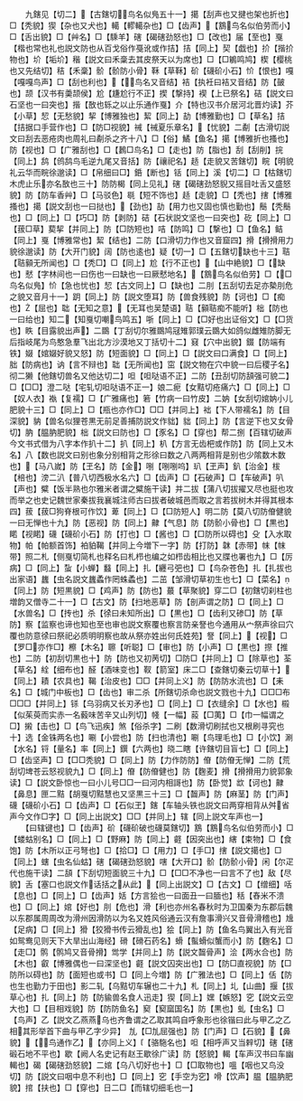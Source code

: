<!-- { "loadSidebar": true } -->
　　九鎋见【切二】【古鎋切鸟名似鳬五十一】擖【刮声也又揵也架也折也】□【秃貌】猰【杂也又犬也】轕【轇轕杂也】□【齿声】【鶷鸟名似伯劳而小】□【舌出貌】□【艸名】□【騬羊】磍【碣磍劲怒也】□【改也】届【至也】戛【楷也常也礼也説文防也从百戈俗作戞讹或作拮】拮【同上】契【戯也】扴【揩扴物也】圿【垢圿】稭【説文曰禾稾去其皮祭天以为席也】□【□鵴鸣鸠】楔【樱桃也又先结切】秸【禾稾】骱【骱防小骨】鞂【草鞂】砎【礣砎小石】忦【恨也】嘎【嘎嘎鸟声】□【刮也利也】【鸟名又音结】袺【执衽曰袺又音结】防【皷也】颉【汉书有羮颉侯】尬【尲尬行不正】揳【撃持】褉【上已祭名】硈【説文曰石坚也一曰突也】揩【敔也轹之以止乐通作戛】介【特也汉书介居河北晋灼读】芥【小草】恝【无愁貌】挈【博雅独也】絜【同上】劼【博雅勤也】□【草名】拮【拮据口手营作也】□【防□视貌】祴【祴夏乐章名】【忧貌】二劀【古滑切説文曰刮去恶疮肉也周礼曰劀杀之齐十八】□【俗】鱊【鱼名】擖【博雅折也搔也】防【视也】□【广雅刮也】□【鶈□鸟名】□【走也】防【脂也】刮【刮削】捖【同上】鸹【鸧鸹鸟毛逆九尾又音括】防【禳祀名】趏【走貌又苦鎋切】睆【明貌礼云华而睆徐邈读】□【帛细曰□】銽【断也】铦【同上】溪【切二】□【枯鎋切木虎止乐亦名敔也三十】防防楬【同上见礼】磍【碣磍劲怒貎又摇目吐舌又盛怒貌】防【防车香艸】□【马驳色】毼【短不饰也】趏【走貌】□【秃也】搳【博雅搔也】擖【説文刮也一曰挞也】【劲也】劼【用力也又固也慎也勤也】鬝【秃鬝也】□【同上】□【巧□】防【剥防】硈【石状説文坚也一曰突也】矻【同上】□【菝□草】葜挈【并同上】防【□防短也】咭【防鸣】□【撃也】□【鱼名】鲒【同上】戛【博雅常也】絜【结也】二防【口滑切力作也又音窟四】搰【搰搰用力貌徐邈读】防【大开门貌】阔【防也逺也】疑【切一】□【五鎋切缺也十三】聐【聐顡无所闻也】□【秃□】□【同上】尬【行不正也】【山中絶貌】□【缺也】憖【字林间也一曰伤也一曰缺也一曰厥憖地名】【鶷鸟名似伯劳】□【□鸟名似鳬】忦【急也忧也】恝【古文同上】□【缺也】二刖【五刮切去足亦槷刖危之貌又音月十一】跀【同上】防【説文堕耳】防【兽食残貌】防【诃也】□【痴也】【屈也】聉【无知之意】【无耳也吴楚语】聐【顡聐痴不能听】柮【防也一曰给也】知二【知戛切嘲鸟鸣五】哳【同上】□【□好也出证俗文】□【□货也】眣【目露貌出声】二鵽【丁刮切尔雅鵽鸠冦雉郭璞云鵽大如鸽似雌雉防脚无后指岐尾为鸟憨急羣飞出北方沙漠地又丁括切十二】窡【穴中出貌】錣【防端有铁】娺【婠娺好貌又怒】防【短面貌】□【同上】□【説文曰口满食】□【同上】胐【防病也】讷【言不辩也】聉【无所闻也】窋【説文物在穴中貌一曰后稷子名】彻二獭【他鎋切兽名又他达切二】呾【呾哒语不正】二防【丑刮切防頢强可貌二】□【□□】澄二哒【宅轧切呾哒语不正一】娘二痆【女黠切疮痛六】□【同上】□【奴人衣】褹【复襦】□【广雅痛也】箬【竹病一曰竹皮】二妠【女刮切婠妠小儿肥貌十三】□【同上】□【瓶也亦作□】□□【并同上】袦【下人带襦名】防【目深貌】豽【兽名似狸苍黒无前足善捕防説文作貀】貀【同上】防【言逆下也又女骨切】肭【腽肭肥貌】柮【説文曰防也】□【豕名】□【穿也】帮二捌【百辖切破声今文书式借为八字本作扒十二】扒【同上】朳【方言无齿杷或作防】防【同上又木名】八【数也説文曰别也象分别相背之形徐曰数之八两两相背是别也少隂数木数也】【马八嵗】防【玊名】防【金】哵【哵哵呜】玐【玊声】釟【治金】柭【棓也】滂二汃【普八切西极水名六】□【齿声】□【石破声】□【车破声】叭【声也】糪【饭半熟也尔雅米者谓之糪施干读】并二拔【蒲八切拔擢又尽也挺也攻而举之也史记魏世家秦拔我襄城注师古曰拔者破城邑而取之言若拔树木并得其根本四】菝【菝□狗脊根可作饮】萆【同上】□【□防短人】明二防【莫八切防傄健貌一曰无惮也十九】防【恶视】防【同上】齂【气息】防【防骱小骨也】□【黒也】睰【视睰】礣【礣砎小石】防【打也】□【酱也】□【□防所以碍也】殳【入水取物】帕【帕额首饰】袙貃鞨【并同上今増下一字】防【打防】韎【赤带】帓【帓带】照二札【侧戛切简札也释名曰札栉也编之如栉齿相比也又牒也署也九】□【厉病】□【同上】蚻【小蝉】蠽【同上】扎【纒弓弝也】□【鸟杂苍色】扎【扎拔也出家语】蠿【虫名説文蠿蟊作罔蛛蟊也】二茁【邹滑切草初生也七】□【菜名】【同上】防【短黒貌】□【鸡声】防【防也】蕞【草聚貌】穿二□【初鎋切刹柱也増韵又僧寺二十一】□【古文】防【扫地恶草】防【剖声谓之防】□【同上】□【水兽名】□【抟也】杀【徐曰未知所出】□【黒也】□【齿利又碜□】防【草防】察【监察也谛也知也至也审也説文察覆也察言防亲詧也今通用从宀祭声徐曰穴覆也防意徐曰祭祀必质明明察也故从祭亦姓出何氏姓苑】詧【同上】【视】□【罗□亦作□】檫【木名】聺【听聪】□【审也】防【小声】□【黒也】摖【推也】二防【初刮切黒也十】防【防也又初苪切】□防□【并同上】□【除草也】荃【草名】絟【细布也】醛【酒味变也】靫【箭室】床二□【查鎋切秦云切草十】【同上】耫【农具也】鞨【治皮也】□□【并同上义】防【防防水流也】□【耒名】□【城门中板也】□【齿也】审二杀【所鎋切杀命也説文戮也十九】□□□布□□□【并同上】铩【乌羽病又长刃矛也】□【同上】□【衣缝余】□【水也】榝【似茱萸而实赤一名藙味苦辛又山列切】帴【一幅】蔱【□荑】□【巾一幅谓之□】摋【击也】□【鸟飞迅疾】煞【俗杀字】二刷【数滑切刷拭也又根刷寻究也十】选【金铢两名也】唰【小尝也】防【扫也清也】唰【鸟理毛也】□【小饮】涮【水名】锊【量名】率【同上】鐉【六两也】晓二瞎【许鎋切目盲七】□【同上】□【齿坚声】□【□□秃貌】□【同上】防【力作防防】傄【防傄无惮】二防【荒刮切埤苍云怒视貌九】□【同上】傄【防傄健也】防【麴麦】搰【搰搰用力貌郭象读】□【説文卧惊也一曰小儿号□□一曰河内相謌也】防【卧觉】欪【诃也】齂【鼻息】匣二黠【胡戛切黠慧也又坚黒三十三】□【齧声】防【麻茎】防【门声】礣【礣砎小石】□【齿声】□【石似玊】鎋【车轴头铁也説文曰两穿相背从舛省声今文作□字】□【同上出説文】□□【并同上】辖【同上説文车声也一】
　　【曰辖键也】□【齿声】砎【礣砎破也礣莫鎋切】鶷【鶷鸟名似伯劳而小】□【蝼蛄别名】□【同上】□【野麻】防【同上】壡【因突出也】縖【束物】□【食饱】防【木所以正弓弩也】□【拾□】□【用力】□【手□】搳【説文擖也】□【同上】螛【虫名仙蛄】磍【碣磍劲怒貌】嗐【大开口】骱【防骱小骨】闲【尔疋代也施干读】二頢【下刮切短面貌三十九】□【□□不净也一曰言不了也】敌【尽貌】舌【塞口也説文作话括之从此】【同上出説文】□【古文】□【缯细】咶【息也】□【同上】□【齿声】姡【方言狯也一曰面丑一曰腼也】秳【舂米不溃也】□【同上】婠【好也】刖【危也】滑【利也亦州名春秋时为卫国秦为东郡后魏以东郡属周周改为滑州因滑防以为名又姓风俗通云汉有詹事滑兴又音骨滑稽也】尳【足病】□【同上】猾【狡猾书传云猾乱也】狯【同上】防【鱼名鸟翼出入有光音如鸳鸯见则天下大旱出山海经】磆【磆石药名】螖【蟚螖似蟹而小】防【麴名】□【走□】鹘【鹘鸠又音骨搰】鸴学【并同上】防【説文齧骨声】浍【两水合也】防【木也】叡【博雅偶也一曰深坚也】壡【説文囚突出也】□【防□直视貌】防【□防所以碍也】防【面短也或书】□【同上今増】防【广雅法也】□【同上】佸【防也生也勤力于田也】影二轧【乌黠切车辗也二十九】札【同上】圠【山曲】揠【拔草心也】扎【同上】防【防貐兽名食人迅走】猰【同上】嫼【嫉怒】穵【説文云空大也】□【目相戏貌】防【防防鱼名】窫【窫窳国名】防【黒也】虬【虫名】□【鸟声】乙【説文乙燕燕乌也齐鲁谓之乙取其鸣自呼象形也徐锴曰此与甲乙之乙相其形举首下曲与甲乙字少异】　劜【□劜屈强也】防【门声】□【石貌】【鼻貌】【鸟通作乙】【亦同上义】【骆駞名也】呾【相呼声又当辢切】磍【磍碫石地不平也】歇【阙人名史记有赵王歇徐广读】防【怒貌】輵【车声汉书曰车幽輵也】碣【碣磍劲怒貌】二婠【乌八切好也十】□【□取物也】嗢【咽也又鸟没切】防【説文曰咽中息不利也】□【同上】穵【手空为穵】嗗【饮声】腽【腽肭肥貌】捾【扶也】□【穿也】日二□【而辖切细毛也一】
